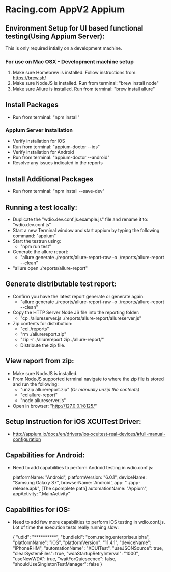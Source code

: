 # Racing.com AppV2 Appium

## Environment Setup for UI based functional testing(Using Appium Server): 
This is only required intially on a development machine.

### For use on Mac OSX - Development machine setup
1. Make sure Homebrew is installed. Follow instructions from: https://brew.sh/
2. Make sure NodeJS is installed. Run from terminal: "brew install node"
3. Make sure Allure is installed. Run from terminal: "brew install allure"

## Install Packages
- Run from terminal: "npm install"

### Appium Server installation
- Verify installation for IOS
- Run from terminal: "appium-doctor --ios"
- Verify installation for Android
- Run from terminal: "appium-doctor --android"
- Resolve any issues indicated in the reports

## Install Additional Packages
- Run from terminal: "npm install <package name> --save-dev"

## Running a test locally:
- Duplicate the "wdio.dev.conf.js.example.js" file and rename it to: "wdio.dev.conf.js"
- Start a new Terminal window and start appium by typing the following command: "appium"
- Start the testrun using: 
    - "npm run test"
- Generate the allure report:
    - "allure generate ./reports/allure-report-raw -o ./reports/allure-report --clean"
- "allure open ./reports/allure-report"

## Generate distributable test report:
- Confirm you have the latest report generate or generate again:
    - "allure generate ./reports/allure-report-raw -o ./reports/allure-report --clean"
- Copy the HTTP Server Node JS file into the reporting folder:
    - "cp ./allureserver.js ./reports/allure-report/allureserver.js"
- Zip contents for distribution:
    - "cd ./reports"
    - "rm ./allurereport.zip"
    - "zip -r ./allurereport.zip ./allure-report/"
    - Distribute the zip file.

## View report from zip:
- Make sure NodeJS is installed. 
- From NodeJS supported terminal navigate to where the zip file is stored and run the following:
    - "unzip allurereport.zip" *(Or manually unzip the contents)*
    - "cd allure-report"
    - "node allureserver.js"
- Open in browser: "http://127.0.0.1:8125/"


## Setup Instruction for iOS XCUITest Driver:
- http://appium.io/docs/en/drivers/ios-xcuitest-real-devices/#full-manual-configuration


## Capabilities for Android:
- Need to add capabilities to perform Android testing in wdio.conf.js:

    platformName: "Android",
    platformVersion: "6.0.1",
    deviceName: "Samsung Galaxy S7",
    browserName: 'Android',
    app: "../app-release.apk", [The cpomplete path]
    automationName: "Appium",
    appActivity: ".MainActivity"

## Capabilities for iOS:
- Need to add few more capabilities to perform iOS testing in wdio.conf.js. Lot of time the execution tests really running slow:
    
    {
  "udid": "**********",
  "bundleId": "com.racing.enterprise.alpha",
  "platformName": "iOS",
  "platformVersion": "11.4.1",
  "deviceName": "iPhoneRHM",
  "automationName": "XCUITest",
  "useJSONSource": true,
  "clearSystemFiles": true,
  "wdaStartupRetryInterval": "1000",
  "useNewWDA": true,
  "waitForQuiescence": false,
  "shouldUseSingletonTestManager": false
}